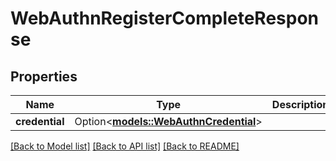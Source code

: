 # WebAuthnRegisterCompleteResponse

## Properties

Name | Type | Description | Notes
------------ | ------------- | ------------- | -------------
**credential** | Option<[**models::WebAuthnCredential**](WebAuthnCredential.md)> |  | [optional]

[[Back to Model list]](../README.md#documentation-for-models) [[Back to API list]](../README.md#documentation-for-api-endpoints) [[Back to README]](../README.md)


